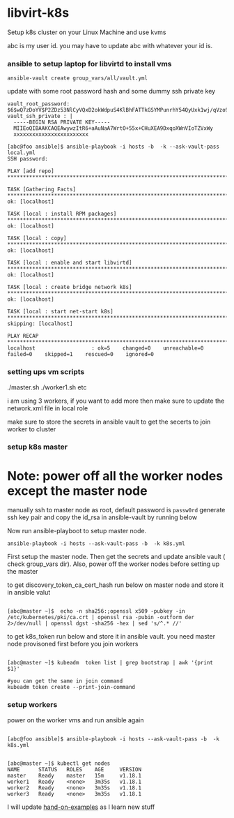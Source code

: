 # libvirt-k8s

Setup k8s cluster on your Linux Machine and use kvms

abc is my user id. you may have to update abc with whatever your id is. 

### ansible to setup laptop for libvirtd to install vms

```
ansible-vault create group_vars/all/vault.yml

```
update with some root password hash and some dummy ssh private key

```
vault_root_password: $6$wQ7zDoYV$P2ZDz53NlCyVQxD2okWdpuS4KlBhFATTkGSYMPunrhY54QyUxk1wj/qVzo9Qesr3566XMqeLVS9xTialAF8aU0
vault_ssh_private : |
  -----BEGIN RSA PRIVATE KEY-----
  MIIEoQIBAAKCAQEAwywzItR6+aAuNaA7WrtO+55x+CHuXEA9DxqoXWnVIoTZVxWy
  xxxxxxxxxxxxxxxxxxxxxxxx
```

``` 
[abc@foo ansible]$ ansible-playbook -i hosts -b  -k --ask-vault-pass local.yml
SSH password: 

PLAY [add repo] ***************************************************************************************************************************************************************************************************

TASK [Gathering Facts] ********************************************************************************************************************************************************************************************
ok: [localhost]

TASK [local : install RPM packages] *******************************************************************************************************************************************************************************
ok: [localhost]

TASK [local : copy] ***********************************************************************************************************************************************************************************************
ok: [localhost]

TASK [local : enable and start libvirtd] **************************************************************************************************************************************************************************
ok: [localhost]

TASK [local : create bridge network k8s] **************************************************************************************************************************************************************************
ok: [localhost]

TASK [local : start net-start k8s] ********************************************************************************************************************************************************************************
skipping: [localhost]

PLAY RECAP ********************************************************************************************************************************************************************************************************
localhost                  : ok=5    changed=0    unreachable=0    failed=0    skipped=1    rescued=0    ignored=0   

```

### setting ups vm scripts

./master.sh
./worker1.sh etc

i am using 3 workers, if you want to add more then make sure to update the network.xml file in local role

make sure to store the secrets in ansible vault 
to get the secerts to join worker to cluster 

### setup k8s master
# Note: power off all the worker nodes except the master node

manually ssh to master node as root, default password is `passw0rd`
generate ssh key pair and copy the id_rsa in ansible-vault by running below



Now run ansible-playboot to setup master node.

`ansible-playbook -i hosts --ask-vault-pass -b  -k k8s.yml `

First setup the master node. Then get the secrets and update ansible vault ( check group_vars dir). Also, power off the worker nodes before setting up the master

to get discovery_token_ca_cert_hash run below on master node and store it in ansible valut 

```

[abc@master ~]$  echo -n sha256:;openssl x509 -pubkey -in /etc/kubernetes/pki/ca.crt | openssl rsa -pubin -outform der 2>/dev/null | openssl dgst -sha256 -hex | sed 's/^.* //'

```

to get k8s_token run below and store it in ansible vault. you need master node provisoned first before you join workers

```

[abc@master ~]$ kubeadm  token list | grep bootstrap | awk '{print $1}'

```

```
#you can get the same in join command
kubeadm token create --print-join-command

```

### setup workers
power on the worker vms and run ansible again

```

[abc@foo ansible]$ ansible-playbook -i hosts --ask-vault-pass -b  -k k8s.yml 

```

```

[abc@master ~]$ kubectl get nodes
NAME      STATUS   ROLES    AGE     VERSION
master    Ready    master   15m     v1.18.1
worker1   Ready    <none>   3m35s   v1.18.1
worker2   Ready    <none>   3m35s   v1.18.1
worker3   Ready    <none>   3m35s   v1.18.1

```

I will update [hand-on-examples](https://github.com/ac427/libvirt-k8s/tree/master/examples/) as I learn new stuff
